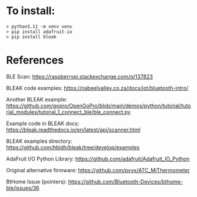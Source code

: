 

# To install:
```
> python3.11 -m venv venv
> pip install adafruit-io
> pip install bleak
```

# References

BLE Scan:
https://raspberrypi.stackexchange.com/q/137823

BLEAK code examples:
https://nabeelvalley.co.za/docs/iot/bluetooth-intro/

Another BLEAK example:
https://github.com/gopro/OpenGoPro/blob/main/demos/python/tutorial/tutorial_modules/tutorial_1_connect_ble/ble_connect.py

Example code in BLEAK docs:
https://bleak.readthedocs.io/en/latest/api/scanner.html

BLEAK examples directory:
https://github.com/hbldh/bleak/tree/develop/examples

AdaFruit I/O Python Library:
https://github.com/adafruit/Adafruit_IO_Python

Original alternative firmware:
https://github.com/pvvx/ATC_MiThermometer

BtHome Issue (pointers):
https://github.com/Bluetooth-Devices/bthome-ble/issues/36

